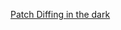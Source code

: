 [Patch Diffing in the dark](https://github.com/VulnerabilityResearchCentre/patch-diffing-in-the-dark/blob/main/README.md)
